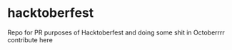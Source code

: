 # hacktoberfest
Repo for PR purposes of Hacktoberfest
and doing some shit in Octoberrrr
contribute here
